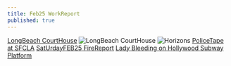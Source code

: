 ```yaml
---
title: Feb25 WorkReport
published: true
---
```


[LongBeach CourtHouse](https://courts.ca.gov/facilities/los-angeles-county-governor-george-deukmejian-courthouse-long-beach)
![LongBeach CourtHouse](https://pbs.twimg.com/media/Gj3kkC_bwAAFWnE?format=jpg&name=large)
![Horizons](https://pbs.twimg.com/media/Gj3uKvJaUAA6Z7B?format=png&name=medium)
[PoliceTape at SFCLA](https://x.com/RicoThaka/status/1890841112245338172) [SatUrdayFEB25 FireReport](https://x.com/RicoThaka/status/1890781271090946422) [Lady Bleeding on Hollywood Subway Platform](https://x.com/RicoThaka/status/1890549159125450780)

